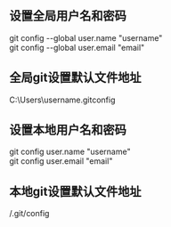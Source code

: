 ## 设置全局用户名和密码
git config --global user.name  "username"  
git config --global user.email  "email"

## 全局git设置默认文件地址
C:\Users\username\.gitconfig

## 设置本地用户名和密码
git config  user.name  "username"  
git config  user.email  "email"

## 本地git设置默认文件地址
/.git/config